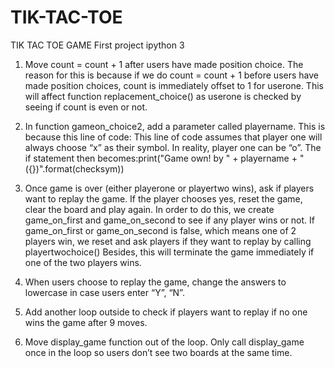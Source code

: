 # TIK-TAC-TOE
TIK TAC TOE GAME
First project ipython 3
1) Move count = count + 1 after users have made position choice. The reason for this is because if we do count = count + 1 before users have made position choices, count is immediately offset to 1 for userone.
This will affect function replacement_choice() as userone is checked by seeing if count is even or not. 
2) In function gameon_choice2, add a parameter called playername. This is because this line of code:
This line of code assumes that player one will always choose “x” as their symbol. In reality, player one can be “o”. The if statement then becomes:print("Game own! by " + playername + " ({})".format(checksym))

3) Once game is over (either playerone or playertwo wins), ask if players want to replay the game. If the player chooses yes, reset the game, clear the board and play again.
In order to do this, we create game_on_first and game_on_second to see if any player wins or not. If game_on_first or game_on_second is false, which means one of 2 players win, we reset and ask players if they want to replay by calling playertwochoice()
Besides, this will terminate the game immediately if one of the two players wins.

4) When users choose to replay the game, change the answers to lowercase in case users enter “Y”, “N”.

5) Add another loop outside to check if players want to replay if no one wins the game after 9 moves.

6) Move display_game function out of the loop. Only call display_game once in the loop so users don’t see two boards at the same time.



